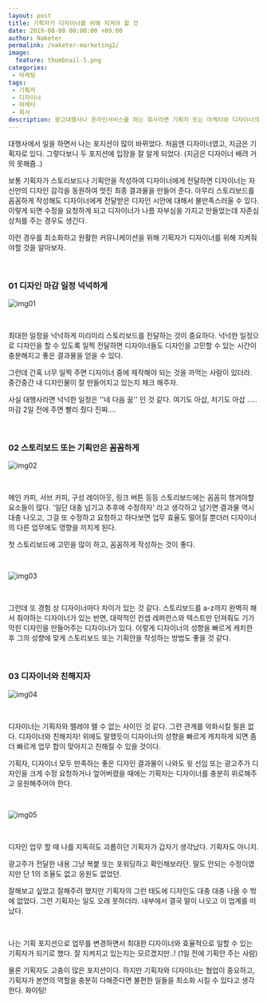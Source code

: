 ```yaml
---
layout: post
title: 기획자가 디자이너를 위해 지켜야 할 것
date: 2019-08-08 00:00:00 +09:00
author: Naketer
permalink: /naketer-marketing2/
image:
  feature: thumbnail-5.png
categories:
 - 마케팅
tags:
 - 기획자
 - 디자이너
 - 마케터
 - 회사
description: 광고대행사나 온라인서비스를 하는 회사라면 기획자 또는 마케터와 디자이너의 협업은 매우 중요하다. 원활한 커뮤니케이션과 최상의 콘텐츠를 위해 기획자가 디자이너늘 위해 지켜줘야할 것을 이야기 한다. (거의 뇌피셜 주의)
---
```






대행사에서 일을 하면서 나는 포지션이 많이 바뀌었다. 처음엔 디자이너였고, 지금은 기획자로 있다. 그렇다보니 두 포지션에 입장을 잘 알게 되었다. (지금은 디자이너 배려 거의 못해쥼..)

보통 기획자가 스토리보드나 기획안을 작성하여 디자이너에게 전달하면 디자이너는 자신만의 디자인 감각을 동원하여 멋진 최종 결과물을 만들어 준다. 아무리 스토리보드를 꼼꼼하게 작성해도 디자이너에게 전달받은 디자인 시안에 대해서 불만족스러울 수 있다. 이렇게 되면 수정을 요청하게 되고 디자이너가 나름 자부심을 가지고 만들었는데 자존심 상처를 주는 경우도 생긴다.

이런 경우를 최소화하고 원활한 커뮤니케이션을 위해 기획자가 디자이너를 위해 지켜줘야할 것을 알아보자.

<br>



### 01 디자인 마감 일정 넉넉하게

![img01](https://lh3.googleusercontent.com/GFUs8u_0mJle19eBUzKGc3VZcTXWC76DYwWPQD0mJ-76f05bJGZsNENrQRiaeOFLQDniO4mFFNN2nFsn-otWEK_adLdnLhNXs5ItVXgdzmctlxgAV8acIA9F4Sa2MfEyJekQe4fGlji-22JwQ7v2Hl3mYdGUm5w_tGT0ltQS3sllS38ehcjvzRhIwBozC-tXbyV9tbiVNkPe5mTYuBrIa-70zaFDTAJe-RR4orL88GqJ9Heg1aQIprhrKF9OsH_8f7UU_zN8cB_Pi1aFEqzCPNLlauY_ZjTL6Dfh4QdYpb4xQbTCPhaVtsoncoPswtIT117AYKwsYPyfxx2aT1AVRylYWzaKBnVQtWfxD1ZI9ncn6lPItcoqAAmYZZGFlTVAQuQTdQQrRk_ZW8bA1JiMOx2XCSgNGdmbtzNEmI86xpLyPonapCoC256ECwSJWkEU0o0ngYBufG0GyNFsjYGg3rbQS1_eGGGdc6W210JM0VzdW1ZFBmi6QA7bJ2_Qjy1NSyehX_937k2s-K0LROwKmSHVvKj2LlJEB3XdrrUEXDnicoYtZriH5jDYmcWtuyxsTGheGCqi15K-KXptWPQifvm5dIoMkJc-DQPU0IUT7xzqIZ8wixzmY1r8WTn02-KxN4yUbaYBTwMKidyj6-zl6Mf9JvQto7RvT9a49CMLHWMxIn2pK0D8HydtMNbzCHRdIA84ttroQs9M9dTAIyypfb9m=w886-h466-no)

<Br>

최대한 일정을 넉넉하게 미리미리 스토리보드를 전달하는 것이 중요하다. 넉넉한 일정으로 디자인을 할 수 있도록 일찍 전달하면 디자이너들도 디자인을 고민할 수 있는 시간이 충분해지고 좋은 결과물을 얻을 수 있다.

그런데 간혹 너무 일찍 주면 디자이너 중에 제작해야 되는 것을 까먹는 사람이 있더라. 중간중간 내 디자인물이 잘 만들어지고 있는지 체크 해주자.

사실 대행사라면 넉넉한 일정은 ''네 다음 꿈'' 인 것 같다. 여기도 아삽, 저기도 아삽 ..... 마감 2일 전에 주면 빨리 줬다 진짜....

<br>



### 02 스토리보드 또는 기획안은 꼼꼼하게

![img02](https://lh3.googleusercontent.com/g21DSgBjnizV7qL7Dl_V0v8TKOtBXfN2G3PK19TcHhjm-T9I0ZVJJD0LDlXMG2_IVoAdkIsbyRM5QXRzCguDje8Q-kUDMEsXH0dEAU6XzSOFaqY0RoSmFF4W40untWI9TTDS-4AyMcSfYUSXHl3BQ1VepOu1hwcVT-l3gcTCuf3jJgwUflcsBlErf9jVxVW7Hd4HIzvuBTHbUUGyQkQYaMsaee1Am_GUr82DQOJmOztEm_un15AzjPAycr2Vbp_xYClDRVU3sWrx0GqPHfZSc_GaOqGsGV5C3R17Rhf4uc4iWfVUTxUjsklfinGgRkG8rPyrJy5Srg0GeTXC-bKTvOusT5CWWni9HGSJmMAiVg3KW0UXoQ4VT5a_EdzQo_YTUsBjTxXPit37grr8ZymvNh5RyslVjfNpo5w8wHjTn4TAnpuz61GRAuifksC9vx0VtFYtjwDvBbUJ6bRUj5vj9rQQhhlo7HsVdoypGsTxVx3zXY03WMsdeyN7MNYk4rpo_YTN-_Wrv2TSDA4Q2eA-Iq4Z6ELRqfhEnwilcNH6cIIodmNOf8tkgLBS9VxpncVVhvk_zGie5JdwYSyY-HH6WSuHVWW3vEOwWw9V0kUrhuVmKxcjauL3Fp6ibguStj9mli7j8pZnauokz9LoD9ckpFZlGnrUsM9JPI9epcUKVB_FRzIvmkL0BQ0r9KMoNV9G5BP6iV5jh5CsVyYK4L4PdZ7B=w886-h466-no)

<Br>

메인 카피, 서브 카피, 구성 레이아웃, 링크 버튼 등등 스토리보드에는 꼼꼼히 챙겨야할 요소들이 많다.
'일단 대충 넘기고 추후에 수정하자' 라고 생각하고 넘기면 결과물 역시 대충 나오고, 그걸 또 수정하고 요청하고 하다보면 업무 효율도 떨어질 뿐더러 디자이너의 다른 업무에도 영향을 끼치게 된다.

첫 스토리보드에 고민을 많이 하고, 꼼꼼하게 작성하는 것이 좋다.

<br>

![img03](https://lh3.googleusercontent.com/DW410LXPtkcFY2Wp34G8UU-eGSqUEtjxuaVDcqB-ga4KYf84KnnTVUxU5YqxAJi2yI6c4mAQjwVQapcDI7IFSYAOWBRLdoFfZi8CZUxW-7P6FjRc1zOpvw20_Cq5AbfmaWQg_l-9igPQFRsgrhugnooilKeV7sciHTF2Fb9gumLYtKFgdCHy1KmScRj-cHhmjjR7ik2r4_wCypiY870tQbos7jyxR8YMxeA_iE0vhFpTFHKQjXy2uaN3rr6ZKnVOIy8DT2hwiixquF_bKQdLAUXct8zXeXDGqIqn1mafjQ5ifOnv5dF3IRpqzYiygej9BlPRfLZIRVwAVyTz9S8jhGjKZxEW0nhQV0usz49bVSH-kwgFfzLWyEJvueHdkdfA3VQk3SILP3U_9xCAGK63IW_gnX6hIt7ZLyr9asvkWuQAOBCnIuEbBptwkXuKIeGHuy9dHug2sKqHDXmA4ih0sWGoeIKIi27lim3bvkYP5wfaKHwFrBigDKjLguAsI8BJBK-p2usHJTUzZ59PDdaCNQT30yjrbA7dQgJrtkWTUwoZA6D6t4DmJ6mX1o4i-9RvprNoqrD7uwSWix1DOKhS6k9-kCxCwjXHci9CQEEZtmQq9pXMxfXUTJkcRFcuslJaPghYDjMyT98YyBhPkPftz8gGLd0tNVwX36E4LnfG7DccHptAQP7s4aP4xML9mkXHBsrUjwrCHZhaPBeFGGJh-JDi=w886-h466-no)

<Br>

그런데 또 경험 상 디자이너마다 차이가 있는 것 같다. 스토리보드를 a-z까지 완벽히 해서 줘야하는 디자이너가 있는 반면, 대략적인 컨셉 레퍼런스와 텍스트만 던져줘도 기가막힌 디자인을 만들어주는 디자이너가 있다. 이렇게 디자이너의 성향을 빠르게 캐치한 후 그의 성향에 맞게 스토리보드 또는 기획안을 작성하는 방법도 좋을 것 같다.

<Br>



### 03 디자이너와 친해지자

![img04](https://lh3.googleusercontent.com/qmNwZ3Lw_M8EMcXvYpZrbNbEV3IFPb_tvbasFmaiHKcAj78QZdRjin51E_U8Sqb4VFwtxD0hlDXbl6utakb-GHne7pM4_rWzDB_6-I97sOFjkd5ekETYJzr6ZrJ1a2PU_842e_qU1vlPuc82S_jMZWwVbMwCFmoVD4wmhG7-EG-o5DjiEn8fsvZiZTHtbZD_aDLwbjfyUWcVSq2stL64HjrPUs-CM7d0WNLmq-nCzw7j6mkfth6aIPLViC7EjsahFU9KjDKKFHGIv0W-BnqyM09busC2MmXgbbradOTXN5pIayZFN246wdT5wpt19OeFqP2B-pyNOQzAtJ2j-hGpDPhF_FWsTF4GpBXOH4Q7R7_4Yr7K4GqjcxeXomdcVOKCltr2DWD0gbf_Qs9yy2iGxd1SK0e2rUwRJoKM-TNBA7yr4AMqUNGYhjl3LmvGIheuZ-wmMBSaQ-vLcNtKh_fP-utuQ_ym1E450HQzUkb0ZLOTEJtXc-nBEAKkifGafa9W55zUYBqZ4nhLeQcll-134ZSCqjG_cpnsi55xoQWBrqHzAIUhOVhwG79wmXBuqakSqa5alnug8EgJjKAtJA56smCnlZCvvfOQGp6LqwpLHZrJrywMZGwSLdP3dxoq28gURBtACFopGB9fAH1wFNiQf0-iDgZRQuo5gfwdaIEU-IROQ-Dzj7CZ98cTsewSGeot8bPnJpuRhKXopKHnLSaJeLse=w886-h466-no)

<br>

디자이너는 기획자와 뗄레야 뗄 수 없는 사이인 것 같다. 그런 관계를 악화시킬 필욘 없다. 디자이너와 친해지자! 위에도 말했듯이 디자이너의 성향을 빠르게 캐치하게 되면 좀 더 빠르게 업무 합이 맞아지고 친해질 수 있을 것이다.

기획자, 디자이너 모두 만족하는 좋은 디자인 결과물이 나와도 윗 선임 또는 광고주가 디자인을 크게 수정 요청하거나 엎어버렸을 때에는 기획자는 디자이너를 충분히 위로해주고 응원해주어야 한다.

<br>

![img05](https://lh3.googleusercontent.com/A3RXDJi11mNM8oOnxvZzfjcnABsiV45OUbDNuilm7aKEz4BaWZJow1htUR-zvuIEpb0jgpIZ0Xj2JBovClBXp1-MW8kdqi_WtGylhxctfb2tgqwOLesTbnmASJRKHYawxTtE8oOxS-9K018YlH61XzL1Wo5kAUo2burPq-mBX6LWnEczhKXGoEhovZRlhzSNIb48na8_ooPTTIKdw-IfXEMX6ultp0NLtawhiIrkAzuEJdcn0JvsmmfaukR8vuQmkyWvSuYHXRrGx3Sc3NVD7DhV9SSy9X1kUoYNjW2t2AJYTM-z2rvlDmzjIU5XPWPtcx5IShnccoH_KBiwx4aSISazLcbusWceq2SZ2j4yjxbKlVJhTGElGVIkp2fo-goA-UBarRIOdk9ZRVnZ6X3aPSceaYZIYMKLXlIR1Apm74TPUhDJ6B4NTMCncJxJLPImsSSYZmLcWcp6ag8_TwYkANggr4yywXbRLnLXQXstVJF5stQxnrGvu-p6N9MGhClwIFp-wjlK15c_Nizq1f4LLTh6gS9FVA75E4ZkGQAV8DNZnbYU6NZ29Tc_Nj2oaUpOSppFvMbfrBacIDbFVHbvHPWG8NHKKvPYN-m-kjRBud8FItq9UtiTU_iI3kEXI141kTBb8kItsXPsmaG4Ri5fcQxCliGgIdusx07IY7mKKFNuFg-UJ3uRvSNNRJPZctivktMECC70mqtFHBVPizeCvl45=w886-h466-no)

<br>

디자인 업무 할 때 나를 지독히도 괴롭히던 기획자가 갑자기 생각났다. 기획자도 아니지.

광고주가 전달한 내용 그냥 복붙 또는 포워딩하고 확인해보라던.
말도 안되는 수정이였지만 단 1의 조율도 없고 응원도 없었던.

잘해보고 싶었고 잘해주려 했지만 기획자의 그런 태도에 디자인도 대충 대충 나올 수 밖에 없었다. 그런 기획자는 일도 오래 못하더라. 내부에서 결국 말이 나오고 이 업계를 떠났다.

<br>

나는 기획 포지션으로 업무를 변경하면서 최대한 디자이너와 효율적으로 일할 수 있는 기획자가 되기로 했다. 잘 지켜지고 있는지는 모르겠지만..!  (1일 전에 기획안 주는 사람)

물론 기획자도 고충이 많은 포지션이다. 하지만 기획자와 디자이너는 협업이 중요하고, 기획자가 본연의 역할을 충분히 다해준다면 불편한 일들을 최소화 시킬 수 있다고 생각한다. 화이팅!

<br>
